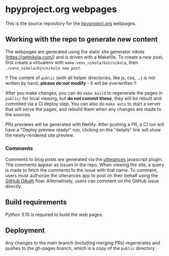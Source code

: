 # hpyproject.org webpages

This is the source repository for the [hpyproject.org](https://www.hpyproject.org) webpages.

## Working with the repo to generate new content

The webpages are generated using the static site generator _nikola_ (https://getnikola.com/) and is driven with a Makefile.
To create a new post, first create a virtualenv with `make
venv_nikola/bin/nikola`, then `./venv_nikola/bin/nikola new_post`.

!! The content of `public` (with all helper directories, like js, css, ...)
is not written by hand,
**please do not modify** - it will be overwritten !!

After you make changes, you can do `make build` to regenerate the pages in
`public/` for local viewing, but **do not commit these**, they will be
rebuilt and commited via a CI deploy step. You can also do `make auto` to
start a server that will serve the pages, and rebuild them when any changes are
made to the sources.

PRs previews will be generated with Netlify. After pushing a PR, a CI run will
have a "Deploy preview ready!" run, clicking on the "details" link will show the
newly-rendered site preview.

### Comments

Comments to blog posts are generated via the [utterances](https://utteranc.es/)
javascript plugin. The comments appear as issues in the repo.
When viewing the site, a query is made to fetch the comments to the issue with
that name. To comment, users must authorize the utterances app to post on their
behalf using the [GitHub
OAuth](https://developer.github.com/v3/oauth/#web-application-flow) flow.
Alternatively, users can comment on the GitHub issue directly.

## Build requirements

Python 3.10 is required to build the web pages.

## Deployment

Any changes to the main branch (including merging PRs) regenerates and pushes
to the gh-pages branch, which is a copy of the `public` directory.
